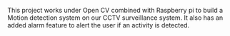 This project works under Open CV combined with Raspberry pi to build a Motion 
detection system on our CCTV surveillance system. It also has an added alarm 
feature to alert the user if an activity is detected.
